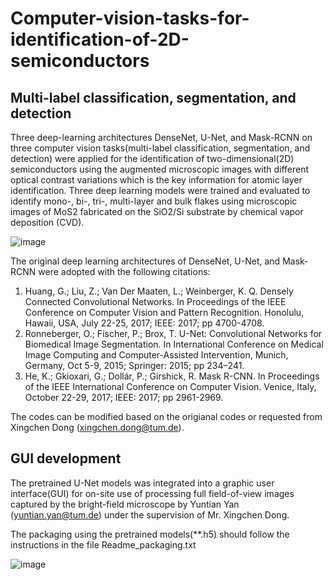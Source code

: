 # Computer-vision-tasks-for-identification-of-2D-semiconductors

## Multi-label classification, segmentation, and detection
Three deep-learning architectures DenseNet, U-Net, and Mask-RCNN on three computer vision tasks(multi-label classification, segmentation, and detection) were applied for the identification of two-dimensional(2D) semiconductors using the augmented microscopic images with different optical contrast variations which is the key information for atomic layer identification. Three deep learning models were trained and evaluated to identify mono-, bi-, tri-, multi-layer and bulk flakes using microscopic images of MoS2 fabricated on the SiO2/Si substrate by chemical vapor deposition (CVD). 

![image](https://github.com/TUM-XING/Computer-vision-tasks-for-identification-of-2D-semiconductors-/blob/main/Fig1.png)

The original deep learning architectures of DenseNet, U-Net, and Mask-RCNN were adopted with the following citations:
1. Huang, G.; Liu, Z.; Van Der Maaten, L.; Weinberger, K. Q. Densely Connected Convolutional Networks. In Proceedings of the IEEE Conference on Computer Vision and Pattern Recognition. Honolulu, Hawaii, USA, July 22-25, 2017; IEEE: 2017; pp 4700-4708. 
2. Ronneberger, O.; Fischer, P.; Brox, T. U-Net: Convolutional Networks for Biomedical Image Segmentation. In International Conference on Medical Image Computing and Computer-Assisted Intervention, Munich, Germany, Oct 5-9, 2015; Springer: 2015; pp 234–241.
3. He, K.; Gkioxari, G.; Dollár, P.; Girshick, R. Mask R-CNN. In Proceedings of the IEEE International Conference on Computer Vision. Venice, Italy, October 22-29, 2017; IEEE: 2017; pp 2961-2969.

The codes can be modified based on the origianal codes or requested from Xingchen Dong (xingchen.dong@tum.de).

## GUI development
The pretrained U-Net models was integrated into a graphic user interface(GUI) for on-site use of processing full field-of-view images captured by the bright-field microscope by Yuntian Yan (yuntian.yan@tum.de) under the supervision of Mr. Xingchen Dong. 

The packaging using the pretrained models(**.h5) should follow the instructions in the file Readme_packaging.txt

![image](https://github.com/TUM-XING/Computer-vision-tasks-for-identification-of-2D-semiconductors-/blob/main/Fig2.jpg)
